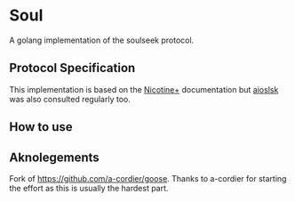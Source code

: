 # Soul

A golang implementation of the soulseek protocol.

## Protocol Specification

This implementation is based on the [Nicotine+](https://nicotine-plus.github.io/nicotine-plus/doc/SLSKPROTOCOL.html) documentation but [aioslsk](https://aioslsk.readthedocs.io) was also consulted regularly too.

## How to use

## Aknolegements

Fork of https://github.com/a-cordier/goose. Thanks to a-cordier for starting the effort as this is usually the hardest part.